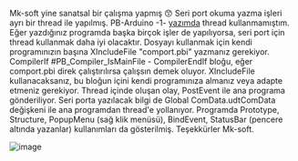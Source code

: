 Mk-soft yine sanatsal bir çalışma yapmış 😙 Seri port okuma yazma işleri ayrı bir thread ile yapılmış. PB-Arduino -1- [yazımda](https://erolcum.github.io/led-yakma/) thread kullanmamıştım. Eğer yazdığınız programda başka birçok işler de yapılıyorsa, seri port için thread kullanmak daha iyi olacaktır. Dosyayı kullanmak için kendi programınızın başına XIncludeFile "comport.pbi" yazmanız gerekiyor. CompilerIf #PB_Compiler_IsMainFile - CompilerEndIf bloğu, eğer comport.pbi direk çalıştırılırsa çalışsın demek oluyor. XIncludeFile kullanacaksanız, bu bloğun içini kendi programınıza almanız veya adapte etmeniz gerekiyor. Thread içinde oluşan olay, PostEvent ile ana programa gönderiliyor. Seri porta yazılacak bilgi de Global ComData.udtComData değişkeni ile ana programdan thread'e yollanıyor. Programda Prototype, Structure, PopupMenu (sağ klik menüsü), BindEvent,  StatusBar (pencere altında yazanlar) kullanımları da gösterilmiş. Teşekkürler Mk-soft.

![image](https://github.com/user-attachments/assets/fdd67988-1e82-4424-9210-a780d5a80380)

